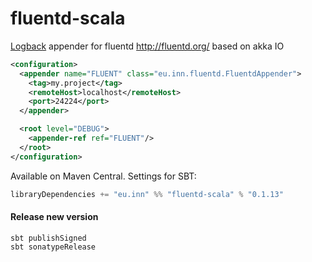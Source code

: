 fluentd-scala
=============

[Logback](http://logback.qos.ch) appender for fluentd http://fluentd.org/ based on akka IO


```xml
<configuration>
  <appender name="FLUENT" class="eu.inn.fluentd.FluentdAppender">
    <tag>my.project</tag>
    <remoteHost>localhost</remoteHost>
    <port>24224</port>
  </appender>

  <root level="DEBUG">
    <appender-ref ref="FLUENT"/>
  </root>
</configuration>
```

Available on Maven Central. Settings for SBT:

```scala
libraryDependencies += "eu.inn" %% "fluentd-scala" % "0.1.13"
```


#### Release new version

```
sbt publishSigned
sbt sonatypeRelease
```
